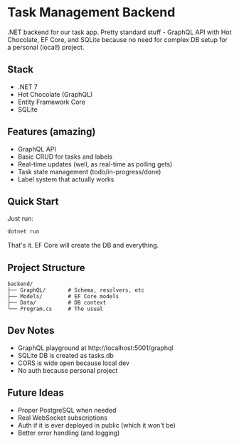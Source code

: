 # Task Management Backend

.NET backend for our task app. Pretty standard stuff - GraphQL API with Hot Chocolate, EF Core, and SQLite because no need for complex DB setup for a personal (local!) project.

## Stack

- .NET 7
- Hot Chocolate (GraphQL)
- Entity Framework Core
- SQLite

## Features (amazing)

- GraphQL API
- Basic CRUD for tasks and labels
- Real-time updates (well, as real-time as polling gets)
- Task state management (todo/in-progress/done)
- Label system that actually works

## Quick Start

Just run:
```bash
dotnet run
```

That's it. EF Core will create the DB and everything.

## Project Structure

```
backend/
├── GraphQL/       # Schema, resolvers, etc
├── Models/        # EF Core models
├── Data/          # DB context
└── Program.cs     # The usual
```

## Dev Notes

- GraphQL playground at http://localhost:5001/graphql
- SQLite DB is created as tasks.db
- CORS is wide open because local dev
- No auth because personal project

## Future Ideas

- Proper PostgreSQL when needed
- Real WebSocket subscriptions
- Auth if it is ever deployed in public (which it won't be)
- Better error handling (and logging)